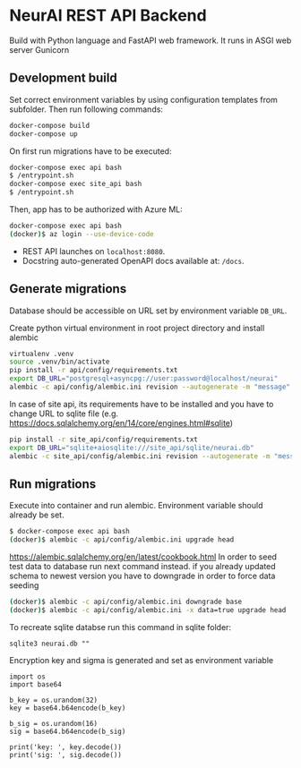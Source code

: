# NeurAI REST API Backend

Build with Python language and FastAPI web framework. It runs in ASGI web server Gunicorn

## Development build

Set correct environment variables by using configuration templates from subfolder. Then run following commands:
```bash
docker-compose build
docker-compose up
```

On first run migrations have to be executed:
```bash
docker-compose exec api bash
$ /entrypoint.sh
docker-compose exec site_api bash
$ /entrypoint.sh
```

Then, app has to be authorized with Azure ML:
```bash
docker-compose exec api bash
(docker)$ az login --use-device-code
```

- REST API launches on `localhost:8080`.
- Docstring auto-generated OpenAPI docs available at: `/docs`.



## Generate migrations

Database should be accessible on URL set by environment variable  `DB_URL`.

Create python virtual environment in root project directory and install alembic

```bash
virtualenv .venv
source .venv/bin/activate
pip install -r api/config/requirements.txt
export DB_URL="postgresql+asyncpg://user:password@localhost/neurai"
alembic -c api/config/alembic.ini revision --autogenerate -m "message"
```

In case of site api, its requirements have to be installed and you have to
change URL to sqlite file (e.g. https://docs.sqlalchemy.org/en/14/core/engines.html#sqlite)
```bash
pip install -r site_api/config/requirements.txt
export DB_URL="sqlite+aiosqlite:///site_api/sqlite/neurai.db"
alembic -c site_api/config/alembic.ini revision --autogenerate -m "message"
```


## Run migrations

Execute into container and run alembic. Environment variable should already be set.
```bash
$ docker-compose exec api bash
(docker)$ alembic -c api/config/alembic.ini upgrade head
```

https://alembic.sqlalchemy.org/en/latest/cookbook.html
In order to seed test data to database run next command instead. if you already updated schema
to newest version you have to downgrade in order to force data seeding
```bash
(docker)$ alembic -c api/config/alembic.ini downgrade base
(docker)$ alembic -c api/config/alembic.ini -x data=true upgrade head
```

To recreate sqlite databse run this command in sqlite folder:
```
sqlite3 neurai.db ""
```

Encryption key and sigma is generated and set as environment variable 
```
import os  
import base64

b_key = os.urandom(32)
key = base64.b64encode(b_key)

b_sig = os.urandom(16)
sig = base64.b64encode(b_sig)

print('key: ', key.decode())
print('sig: ', sig.decode())
```
